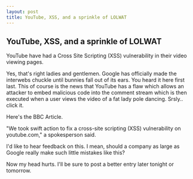 ```yaml
---
layout: post
title: YouTube, XSS, and a sprinkle of LOLWAT
---
```


## YouTube, XSS, and a sprinkle of LOLWAT

YouTube have had a Cross Site Scripting (XSS) vulnerability in their video viewing pages.

Yes, that's right ladies and gentlemen. Google has officially made the interwebs chuckle until bunnies fall out of its ears. You heard it here first last.  This of course is the news that YouTube has a flaw which allows an attacker to embed malicious code into the comment stream which is then executed when a user views the video of a fat lady pole dancing. Srsly.. click it.

Here's the BBC Article.

"We took swift action to fix a cross-site scripting (XSS) vulnerability on youtube.com," a spokesperson said.

I'd like to hear feedback on this. I mean, should a company as large as Google really make such little mistakes like this?

Now my head hurts. I'll be sure to post a better entry later tonight or tomorrow.
